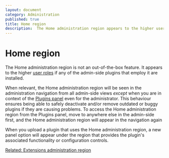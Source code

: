 ```yaml
---
layout: document
category: Administration
published: true
title: Home region
description:  The Home administration region appears to the higher user roles if any of the admin-side plugins that employ it are installed.
---
```


# Home region

The Home administration region is not an out-of-the-box feature. It appears to the higher [user roles](https://docs.textpattern.com/administration/user-roles-and-privileges) if any of the admin-side plugins that employ it are installed.

When relevant, the Home administration region will be seen in the administration navigation from all admin-side views *except* when you are in context of the [Plugins panel](https://docs.textpattern.com/administration/plugins-panel) even for the administrator. This behaviour ensures being able to safely deactivate and/or remove outdated or buggy plugins if they are causing problems. To access the Home administration region from the Plugins panel, move to anywhere else in the admin-side first, and the Home administration region will appear in the navigation again

When you upload a plugin that uses the Home administration region, a new panel option will appear under the region that provides the plugin's associated functionality or configuration controls.

[Related: Extensions administration region](https://docs.textpattern.com/administration/extensions-region)
